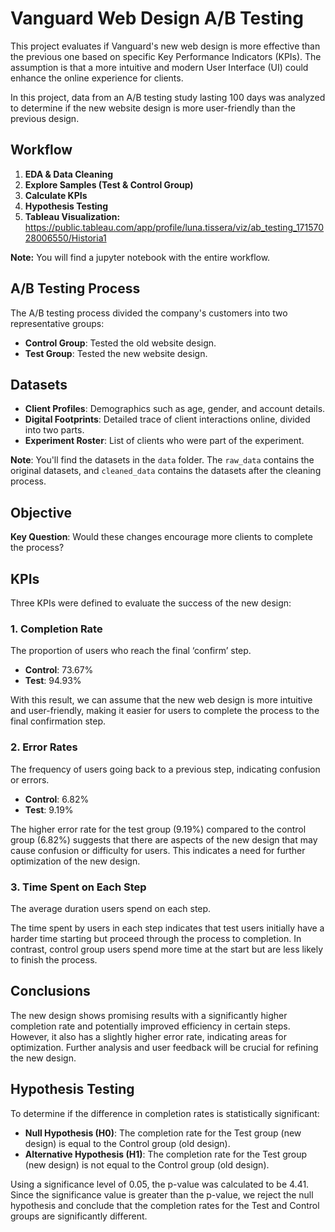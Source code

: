 # Vanguard Web Design A/B Testing

This project evaluates if Vanguard's new web design is more effective than the previous one based on specific Key Performance Indicators (KPIs). The assumption is that a more intuitive and modern User Interface (UI) could enhance the online experience for clients.

In this project, data from an A/B testing study lasting 100 days was analyzed to determine if the new website design is more user-friendly than the previous design.

## Workflow

1. **EDA & Data Cleaning**
2. **Explore Samples (Test & Control Group)**
3. **Calculate KPIs**
4. **Hypothesis Testing**
5. **Tableau Visualization:** https://public.tableau.com/app/profile/luna.tissera/viz/ab_testing_17157028006550/Historia1 

**Note:** You will find a jupyter notebook with the entire workflow.

## A/B Testing Process

The A/B testing process divided the company's customers into two representative groups:
- **Control Group**: Tested the old website design.
- **Test Group**: Tested the new website design.

## Datasets

- **Client Profiles**: Demographics such as age, gender, and account details.
- **Digital Footprints**: Detailed trace of client interactions online, divided into two parts.
- **Experiment Roster**: List of clients who were part of the experiment.

**Note**: You'll find the datasets in the `data` folder. The `raw_data` contains the original datasets, and `cleaned_data` contains the datasets after the cleaning process.

## Objective

**Key Question**: Would these changes encourage more clients to complete the process?

## KPIs

Three KPIs were defined to evaluate the success of the new design:

### 1. Completion Rate
The proportion of users who reach the final ‘confirm’ step.

- **Control**: 73.67%
- **Test**: 94.93%

With this result, we can assume that the new web design is more intuitive and user-friendly, making it easier for users to complete the process to the final confirmation step.

### 2. Error Rates
The frequency of users going back to a previous step, indicating confusion or errors.

- **Control**: 6.82%
- **Test**: 9.19%

The higher error rate for the test group (9.19%) compared to the control group (6.82%) suggests that there are aspects of the new design that may cause confusion or difficulty for users. This indicates a need for further optimization of the new design.

### 3. Time Spent on Each Step
The average duration users spend on each step.

The time spent by users in each step indicates that test users initially have a harder time starting but proceed through the process to completion. In contrast, control group users spend more time at the start but are less likely to finish the process.

## Conclusions

The new design shows promising results with a significantly higher completion rate and potentially improved efficiency in certain steps. However, it also has a slightly higher error rate, indicating areas for optimization. Further analysis and user feedback will be crucial for refining the new design.

## Hypothesis Testing

To determine if the difference in completion rates is statistically significant:

- **Null Hypothesis (H0)**: The completion rate for the Test group (new design) is equal to the Control group (old design).
- **Alternative Hypothesis (H1)**: The completion rate for the Test group (new design) is not equal to the Control group (old design).

Using a significance level of 0.05, the p-value was calculated to be 4.41. Since the significance value is greater than the p-value, we reject the null hypothesis and conclude that the completion rates for the Test and Control groups are significantly different.


